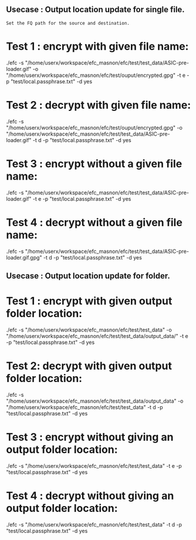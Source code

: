 ## Usecase : Output location update for single file.

`Set the FQ path for the source and destination.`

# Test 1 : encrypt with given file name:
./efc -s "/home/userx/workspace/efc_masnon/efc/test/test_data/ASIC-pre-loader.gif" -o "/home/userx/workspace/efc_masnon/efc/test/ouput/encrypted.gpg" -t e -p "test/local.passphrase.txt" -d yes

# Test 2 : decrypt with given file name:
./efc -s "/home/userx/workspace/efc_masnon/efc/test/ouput/encrypted.gpg" -o "/home/userx/workspace/efc_masnon/efc/test/test_data/ASIC-pre-loader.gif" -t d -p "test/local.passphrase.txt" -d yes

# Test 3 : encrypt without a given file name:
./efc -s "/home/userx/workspace/efc_masnon/efc/test/test_data/ASIC-pre-loader.gif" -t e -p "test/local.passphrase.txt" -d yes

# Test 4 : decrypt without a given file name:
./efc -s "/home/userx/workspace/efc_masnon/efc/test/test_data/ASIC-pre-loader.gif.gpg" -t d -p "test/local.passphrase.txt" -d yes

## Usecase : Output location update for folder.
# Test 1 : encrypt with given output folder location:
./efc -s "/home/userx/workspace/efc_masnon/efc/test/test_data" -o "/home/userx/workspace/efc_masnon/efc/test/test_data/output_data/" -t e -p "test/local.passphrase.txt" -d yes

# Test 2: decrypt with given output folder location:
./efc -s "/home/userx/workspace/efc_masnon/efc/test/test_data/output_data" -o "/home/userx/workspace/efc_masnon/efc/test/test_data" -t d -p "test/local.passphrase.txt" -d yes

# Test 3 : encrypt without giving an output folder location:
./efc -s "/home/userx/workspace/efc_masnon/efc/test/test_data" -t e -p "test/local.passphrase.txt" -d yes

# Test 4 : decrypt without giving an output folder location:
./efc -s "/home/userx/workspace/efc_masnon/efc/test/test_data" -t d -p "test/local.passphrase.txt" -d yes
